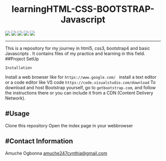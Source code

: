 

<h1 align="center">learningHTML-CSS-BOOTSTRAP-Javascript</h1>
<p>
<img src="https://img.shields.io/badge/madeby-AmucheOgbonna-<green>">
<img src="https://img.shields.io/badge/-html5-<blue>">
<img src="https://img.shields.io/badge/-css3-<blue>">
<img src="https://img.shields.io/badge/-bootstrap4-<blue>">
<img src="https://img.shields.io/badge/-Javascript-<blue>">

  
</p>

---
This is a repository for my journey in html5, css3, bootstrap4 and basic Javascripts . It contains files of my practice and learning in this field.
##Project SetUp
```
Installation
```
Install a web browser like for `https://www.google.com/ `
install a text editor  or a code editor like VS code `https://code.visualstudio.com/download`
To download and host Bootstrap yourself, go to `getbootstrap.com`, and follow the instructions there or you can include it from a CDN (Content Delivery Network).

#Usage
---
Clone this repository
Open the index page in your webbrowser

#Contact Information
---
Amuche Ogbonna  amuche247cynthia@gmail.com


